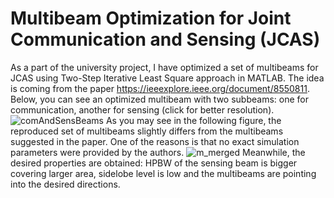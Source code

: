 # Multibeam Optimization for Joint Communication and Sensing (JCAS)
As a part of the university project, I have optimized a set of multibeams for JCAS using Two-Step Iterative Least Square approach in MATLAB. The idea is coming from the
paper https://ieeexplore.ieee.org/document/8550811. 
Below, you can see an optimized multibeam with two subbeams: one for communication, another for sensing (click for better resolution).
![comAndSensBeams](https://user-images.githubusercontent.com/49762976/173124245-c8179273-62e8-464c-b4c3-09ebd1afa906.png)
As you may see in the following figure, the reproduced set of multibeams slightly differs from the multibeams suggested in the paper. One of the reasons is that no exact
simulation parameters were provided by the authors.
![m_merged](https://user-images.githubusercontent.com/49762976/173126120-8a58afea-2682-4f6f-90b1-d6f487fc4349.png)
Meanwhile, the desired properties are obtained: HPBW of the sensing beam is bigger covering larger area, sidelobe level is low and the multibeams are pointing into
the desired directions.
